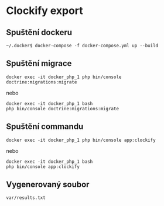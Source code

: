 # Clockify export

## Spuštění dockeru

```shell
~/.docker$ docker-compose -f docker-compose.yml up --build
```


## Spuštění migrace

```shell
docker exec -it docker_php_1 php bin/console doctrine:migrations:migrate
```

nebo 

```shell
docker exec -it docker_php_1 bash 
php bin/console doctrine:migrations:migrate
```

## Spuštění commandu

```shell
docker exec -it docker_php_1 php bin/console app:clockify
```

nebo 

```shell
docker exec -it docker_php_1 bash 
php bin/console app:clockify
```

## Vygenerovaný soubor

`var/results.txt`